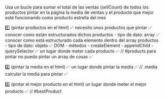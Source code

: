 Usa un bucle para sumar el total de las ventas (sellCount) de todos los productos pintar en la página la media de ventas y el producto que mejor esté funcionando como producto estrella del mes

1️⃣ (pintar productos en el html) ✅
    necesito unos productos que pintar ✅
    conocer como están estructurados dichos productos - tipo de dato: array ✅
    conocer como está estructurado cada elemento dentro del array productos - tipo de dato: objeto ✅
    DOM - métodos - createElement - appendChild - querySelector ✅
    un lugar donde meter cada producto ✅
        // #products
    para pintar no puedo pintar un array de cosas ✅

2️⃣ (pintar la media en el html) ✅
    un lugar donde pintar la media ✅
        // .media
    calcular la media para pintar ✅

3️⃣ (pintar el mejor producto en el html)
    un lugar donde meter el mejor producto ✅
        // #bestProduct